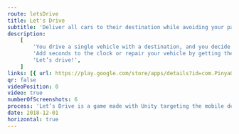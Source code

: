 ```yaml
---
route: letsDrive
title: Let's Drive
subtitle: 'Deliver all cars to their destination while avoiding your past trips!'
description:
    [
        'You drive a single vehicle with a destination, and you decide the way, but beware! In each round you will cross with all your previous vehicles and their routes.',
        'Add seconds to the clock or repair your vehicle by getting the powerups around the map. Will you deliver all cars to their destinations without accidents?',
        'Let’s drive!',
    ]
links: [{ url: https://play.google.com/store/apps/details?id=com.PinyaGames.LetsDrive, icon: ri:android-fill }]
qr: false
videoPosition: 0
video: true
numberOfScreenshots: 6
process: 'Let’s Drive is a game made with Unity targeting the mobile devices. This app was developed alongside Alejandra Jiménez. The game is coded in C# and it is currently published on the Google Play Store.'
date: 2018-12-01
horizontal: true
---
```

